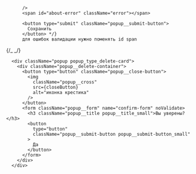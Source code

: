           />
          <span id="about-error" className="error"></span>

          <button type="submit" className="popup__submit-button">
            Сохранить
          </button> */}
          для ошибок валидации нужно поменять id span

{/_ <!-- попап для удаления карточки --> _/}

      <div className="popup popup_type_delete-card">
        <div className="popup__delete-container">
          <button type="button" className="popup__close-button">
            <img
              className="popup__cross"
              src={closeButton}
              alt="иконка крестика"
            />
          </button>
          <form className="popup__form" name="confirm-form" noValidate>
            <h3 className="popup__title popup__title_small">Вы уверены?</h3>
            <button
              type="button"
              className="popup__submit-button popup__submit-button_small"
            >
              Да
            </button>
          </form>
        </div>
      </div>
